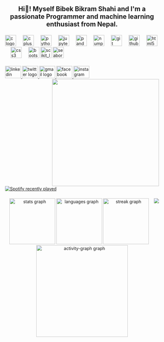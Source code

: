 <h2 align="center">Hi👋! Myself Bibek Bikram Shahi and I'm a passionate Programmer and machine learning enthusiast from Nepal. </h2>

###

<div align="left">
  <img src="https://cdn.jsdelivr.net/gh/devicons/devicon/icons/c/c-original.svg" height="36" alt="c logo"  />
  <img width="14" />
  <img src="https://cdn.jsdelivr.net/gh/devicons/devicon/icons/cplusplus/cplusplus-original.svg" height="36" alt="cplusplus logo"  />
  <img width="14" />
  <img src="https://cdn.jsdelivr.net/gh/devicons/devicon/icons/python/python-original.svg" height="36" alt="python logo"  />
  <img width="14" />
  <img src="https://cdn.simpleicons.org/jupyter/F37626" height="36" alt="jupyter logo"  />
  <img width="14" />
  <img src="https://cdn.jsdelivr.net/gh/devicons/devicon/icons/pandas/pandas-original.svg" height="36" alt="pandas logo"  />
  <img width="14" />
  <img src="https://cdn.jsdelivr.net/gh/devicons/devicon/icons/numpy/numpy-original.svg" height="36" alt="numpy logo"  />
  <img width="14" />
  <img src="https://skillicons.dev/icons?i=git" height="36" alt="git logo"  />
  <img width="14" />
  <img src="https://skillicons.dev/icons?i=github" height="36" alt="github logo"  />
  <img width="14" />
  <img src="https://cdn.simpleicons.org/html5/E34F26" height="36" alt="html5 logo"  />
  <img width="14" />
  <img src="https://cdn.simpleicons.org/css3/1572B6" height="36" alt="css3 logo"  />
  <img width="14" />
  <img src="https://cdn.jsdelivr.net/gh/devicons/devicon/icons/bootstrap/bootstrap-original.svg" height="36" alt="bootstrap logo"  />
  <img src="https://upload.wikimedia.org/wikipedia/commons/0/05/Scikit_learn_logo_small.svg" alt="scikit_learn"  height="36"/> 
  <img src="https://seaborn.pydata.org/_images/logo-mark-lightbg.svg" alt="seaborn"  height="36"/> 
</div>

###

<div align="left">
  <a href="https://www.linkedin.com/in/bibekbikramshahi/" target="_blank">
    <img src="https://raw.githubusercontent.com/maurodesouza/profile-readme-generator/master/src/assets/icons/social/linkedin/default.svg" width="52" height="40" text-decoration:"none" alt="linkedin logo"  />
  </a>
  <a href="https://x.com/Bibekbikram123" target="_blank">
    <img src="https://raw.githubusercontent.com/maurodesouza/profile-readme-generator/master/src/assets/icons/social/twitter/default.svg" width="52" height="40" alt="twitter logo"  />
  </a>
  <a href="bibekbikramshahi6666@gmail.com " target="_blank">
    <img src="https://raw.githubusercontent.com/maurodesouza/profile-readme-generator/master/src/assets/icons/social/gmail/default.svg" width="52" height="40" alt="gmail logo"  />
  </a>
  <a href="https://www.facebook.com/bibek.bikramshahi" target="_blank">
    <img src="https://raw.githubusercontent.com/maurodesouza/profile-readme-generator/master/src/assets/icons/social/facebook/default.svg" width="52" height="40" alt="facebook logo"  />
  </a>
  <a href="https://www.instagram.com/bibek_b_shahi/" target="_blank">
    <img src="https://raw.githubusercontent.com/maurodesouza/profile-readme-generator/master/src/assets/icons/social/instagram/default.svg" width="52" height="40" alt="instagram logo"  />
  </a>
</div>
<img align="right" height="350" src="https://user-images.githubusercontent.com/74038190/221352989-518609ab-b4d1-459e-929f-a08cd2bd9b3c.gif"  />

###

<div align="left">
  <a href="https://open.spotify.com/user/312lvj4pdxndzjlz2fguuf7dystm">
    <img src="https://spotify-recently-played-readme.vercel.app/api?user=312lvj4pdxndzjlz2fguuf7dystm&count=5" alt="Spotify recently played"  />
  </a>
</div>

###

###

<img align="right" src="https://visitor-badge.laobi.icu/badge?page_id=ChiefBibek.ChiefBibek&left_color=darkred&right_color=black"  />

###

<div align="center">
  <img src="https://github-readme-stats.vercel.app/api?username=ChiefBibek&hide_title=true&hide_rank=false&show_icons=true&include_all_commits=true&count_private=true&disable_animations=false&theme=radical&locale=en&hide_border=true&order=1" height="150" alt="stats graph"  />
  <img src="https://github-readme-stats.vercel.app/api/top-langs?username=ChiefBibek&locale=en&hide_title=true&layout=compact&card_width=320&langs_count=7&theme=radical&hide_border=true&order=2" height="150" alt="languages graph"  />
  <img src="https://streak-stats.demolab.com?user=ChiefBibek&locale=en&mode=daily&theme=radical&hide_border=true&border_radius=5&order=3" height="150" alt="streak graph"  />
<!--   <img src="https://github-profile-trophy.vercel.app?username=ChiefBibek&theme=radical&column=-1&row=1&margin-w=8&margin-h=9&no-bg=true&no-frame=true&order=4" height="150" alt="trophy graph"  /> -->
  <img src="https://github-readme-activity-graph.vercel.app/graph?username=ChiefBibek&radius=16&theme=redical&area=true&order=5&hide_border=true&hide_title=true" height="300" alt="activity-graph graph"  />
</div>

###


